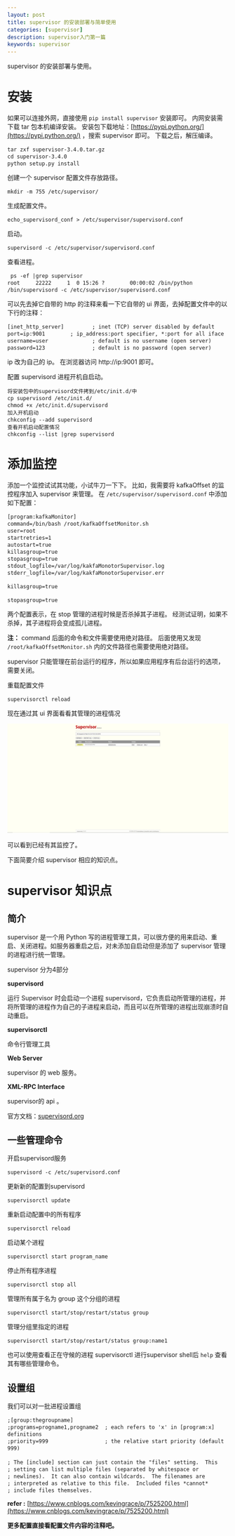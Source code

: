 ```yaml
---
layout: post
title: supervisor 的安装部署与简单使用
categories: [supervisor]
description: supervisor入门第一篇
keywords: supervisor
---
```



supervisor 的安装部署与使用。

# 安装

如果可以连接外网，直接使用 `pip install supervisor` 安装即可。
内网安装需下载 tar 包本机编译安装。
安装包下载地址：[https://pypi.python.org/](https://pypi.python.org/) ，搜索 supervisor 即可。
下载之后，解压编译。

```
tar zxf supervisor-3.4.0.tar.gz 
cd supervisor-3.4.0
python setup.py install
```
创建一个 supervisor 配置文件存放路径。
```
mkdir -m 755 /etc/supervisor/
```

生成配置文件。

```
echo_supervisord_conf > /etc/supervisor/supervisord.conf
```
启动。

```
supervisord -c /etc/supervisor/supervisord.conf
```
查看进程。
```
 ps -ef |grep supervisor
root     22222     1  0 15:26 ?        00:00:02 /bin/python /bin/supervisord -c /etc/supervisor/supervisord.conf
```
可以先去掉它自带的 http 的注释来看一下它自带的 ui 界面，去掉配置文件中的以下行的注释：

```
[inet_http_server]         ; inet (TCP) server disabled by default
port=ip:9001        ; ip_address:port specifier, *:port for all iface
username=user              ; default is no username (open server)
password=123               ; default is no password (open server)
```
ip 改为自己的 ip。
在浏览器访问 http://ip:9001 即可。

配置 supervisord 进程开机自启动。

```
将安装包中的supervisord文件拷到/etc/init.d/中
cp supervisord /etc/init.d/
chmod +x /etc/init.d/supervisord
加入开机启动
chkconfig --add supervisord
查看开机启动配置情况
chkconfig --list |grep supervisord
```
# 添加监控

添加一个监控试试其功能，小试牛刀一下下。
比如，我需要将 kafkaOffset 的监控程序加入 supervisor 来管理。
在 `/etc/supervisor/supervisord.conf` 中添加如下配置：

```
[program:kafkaMonitor]
command=/bin/bash /root/kafkaOffsetMonitor.sh
user=root
startretries=1
autostart=true
killasgroup=true
stopasgroup=true
stdout_logfile=/var/log/kakfaMonotorSupervisor.log
stderr_logfile=/var/log/kakfaMonotorSupervisor.err
```

`killasgroup=true`  

`stopasgroup=true`

两个配置表示，在 stop 管理的进程时候是否杀掉其子进程。
经测试证明，如果不杀掉，其子进程将会变成孤儿进程。


**注：**  command 后面的命令和文件需要使用绝对路径。 后面使用又发现 `/root/kafkaOffsetMonitor.sh` 内的文件路径也需要使用绝对路径。

supervisor 只能管理在前台运行的程序，所以如果应用程序有后台运行的选项，需要关闭。

重载配置文件

```
supervisorctl reload
```

现在通过其 ui 界面看看其管理的进程情况

![supervisor-ui](/images/posts/supervisor/supervisor-ui.png)

可以看到已经有其监控了。

下面简要介绍 supervisor 相应的知识点。
# supervisor 知识点

## 简介

supervisor 是一个用 Python 写的进程管理工具，可以很方便的用来启动、重启、关闭进程。如服务器重启之后，对未添加自启动但是添加了 supervisor 管理的进程进行统一管理。

supervisor 分为4部分

**supervisord**

运行 Supervisor 时会启动一个进程 supervisord，它负责启动所管理的进程，并将所管理的进程作为自己的子进程来启动，而且可以在所管理的进程出现崩溃时自动重启。

**supervisorctl**

命令行管理工具

**Web Server**

supervisor 的 web 服务。

**XML-RPC Interface**

supervisor的 api 。

官方文档：[supervisord.org](http://supervisord.org/introduction.html)
## 一些管理命令


开启supervisord服务
```
supervisord -c /etc/supervisord.conf
```
更新新的配置到supervisord
```
supervisorctl update
```
重新启动配置中的所有程序
```
supervisorctl reload
```
启动某个进程 
```
supervisorctl start program_name
```
停止所有程序进程
```
supervisorctl stop all     
```
管理所有属于名为 group 这个分组的进程
```
supervisorctl start/stop/restart/status group
```
管理分组里指定的进程
```
supervisorctl start/stop/restart/status group:name1    
```
也可以使用查看正在守候的进程 supervisorctl 进行supervisor shell后 `help` 查看其有哪些管理命令。

## 设置组

我们可以对一批进程设置组
```
;[group:thegroupname]
;programs=progname1,progname2  ; each refers to 'x' in [program:x] definitions
;priority=999                  ; the relative start priority (default 999)

; The [include] section can just contain the "files" setting.  This
; setting can list multiple files (separated by whitespace or
; newlines).  It can also contain wildcards.  The filenames are
; interpreted as relative to this file.  Included files *cannot*
; include files themselves.
```

**refer :**  [https://www.cnblogs.com/kevingrace/p/7525200.html](https://www.cnblogs.com/kevingrace/p/7525200.html) 

**更多配置直接看配置文件内容的注释吧。**
